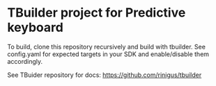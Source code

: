 # TBuilder project for Predictive keyboard

To build, clone this repository recursively and build with
tbuilder. See config.yaml for expected targets in your SDK and
enable/disable them accordingly.

See TBuider repository for docs: https://github.com/rinigus/tbuilder
